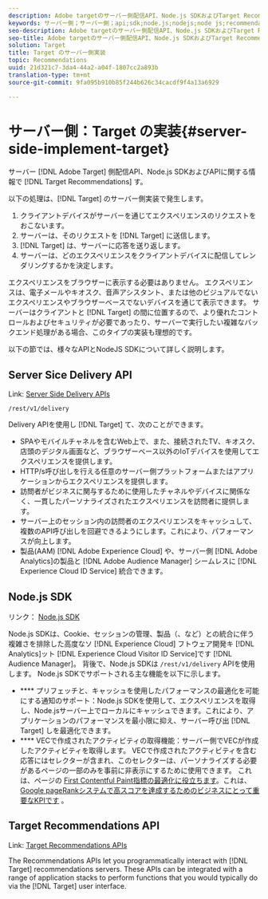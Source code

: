 ```yaml
---
description: Adobe targetのサーバー側配信API、Node.js SDKおよびTarget Recommendations APIに関する情報です。
keywords: サーバー側；サーバー側；api;sdk;node.js;nodejs;node js;recommendations api;api:apis
seo-description: Adobe targetのサーバー側配信API、Node.js SDKおよびTarget Recommendations APIに関する情報です。
seo-title: Adobe targetのサーバー側配信API、Node.js SDKおよびTarget Recommendations APIに関する情報です。
solution: Target
title: Target のサーバー側実装
topic: Recommendations
uuid: 21d321c7-3da4-44a2-a04f-1807cc2a893b
translation-type: tm+mt
source-git-commit: 9fa095b910b85f244b626c34cacdf9f4a13a6929

---
```



# サーバー側：Target の実装{#server-side-implement-target}

サーバー [!DNL Adobe Target] 側配信API、Node.js SDKおよびAPIに関する情報で [!DNL Target Recommendations] す。

以下の処理は、[!DNL Target] のサーバー側実装で発生します。

1. クライアントデバイスがサーバーを通じてエクスペリエンスのリクエストをおこないます。
1. サーバーは、そのリクエストを [!DNL Target] に送信します。
1. [!DNL Target] は、サーバーに応答を送り返します。
1. サーバーは、どのエクスペリエンスをクライアントデバイスに配信してレンダリングするかを決定します。

エクスペリエンスをブラウザーに表示する必要はありません。 エクスペリエンスは、電子メールやキオスク、音声アシスタント、または他のビジュアルでないエクスペリエンスやブラウザーベースでないデバイスを通じて表示できます。 サーバーはクライアントと [!DNL Target] の間に位置するので、より優れたコントロールおよびセキュリティが必要であったり、サーバーで実行したい複雑なバックエンド処理がある場合、このタイプの実装も理想的です。

以下の節では、様々なAPIとNodeJS SDKについて詳しく説明します。

## Server Sice Delivery API

Link: [Server Side Delivery APIs](https://developers.adobetarget.com/api/delivery-api/)

`/rest/v1/delivery`

Delivery APIを使用し [!DNL Target] て、次のことができます。

* SPAやモバイルチャネルを含むWeb上で、また、接続されたTV、キオスク、店頭のデジタル画面など、ブラウザーベース以外のIoTデバイスを使用してエクスペリエンスを提供します。
* HTTP/s呼び出しを行える任意のサーバー側プラットフォームまたはアプリケーションからエクスペリエンスを提供します。
* 訪問者がビジネスに関与するために使用したチャネルやデバイスに関係なく、一貫したパーソナライズされたエクスペリエンスを訪問者に提供します。
* サーバー上のセッション内の訪問者のエクスペリエンスをキャッシュして、複数のAPI呼び出しを回避できるようにします。これにより、パフォーマンスが向上します。
* 製品(AAM) [!DNL Adobe Experience Cloud] や、サーバー側 [!DNL Adobe Analytics]の製品と [!DNL Adobe Audience Manager] シームレスに [!DNL Experience Cloud ID Service] 統合できます。

## Node.js SDK

リンク： [Node.js SDK](https://github.com/adobe/target-nodejs-sdk)

Node.js SDKは、Cookie、セッションの管理、製品（、など）との統合に伴う複雑さを排除した高度なソ [!DNL Experience Cloud] フトウェア開発キ [!DNL Analytics]ット [!DNL Experience Cloud Visitor ID Service]です [!DNL Audience Manager]。 背後で、Node.js SDKは `/rest/v1/delivery` APIを使用します。 Node.js SDKでサポートされる主な機能を以下に示します。

* **** プリフェッチと、キャッシュを使用したパフォーマンスの最適化を可能にする通知のサポート：Node.js SDKを使用して、エクスペリエンスを取得し、Node.jsサーバー上でローカルにキャッシュできます。これにより、アプリケーションのパフォーマンスを最小限に抑え、サーバー呼び出 [!DNL Target] しを最適化できます。
* **** VECで作成されたアクティビティの取得機能：サーバー側でVECが作成したアクティビティを取得します。 VECで作成されたアクティビティを含む応答にはセレクターが含まれ、このセレクターは、パーソナライズする必要があるページの一部のみを事前に非表示にするために使用できます。 これは、ページの [First Contentful Paint指標の最適化に役立ちます](https://developers.google.com/web/fundamentals/performance/user-centric-performance-metrics.html)。これは、 [Google pageRankシステムで高スコアを達成するためのビジネスにとって重要なKPIです](https://en.wikipedia.org/wiki/PageRank) 。

## Target Recommendations API

Link: [Target Recommendations APIs](https://developers.adobetarget.com/api/recommendations)

The Recommendations APIs let you programmatically interact with [!DNL Target] recommendations servers. These APIs can be integrated with a range of application stacks to perform functions that you would typically do via the [!DNL Target] user interface.
